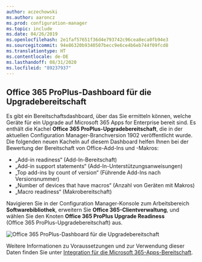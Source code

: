 ```yaml
---
author: aczechowski
ms.author: aaroncz
ms.prod: configuration-manager
ms.topic: include
ms.date: 04/26/2019
ms.openlocfilehash: 2e1faf57651f36d4e793742c96cea8eca0fb94e3
ms.sourcegitcommit: 94e86320b9340507becc9e6ce4b6eb744f09fcd8
ms.translationtype: HT
ms.contentlocale: de-DE
ms.lasthandoff: 08/31/2020
ms.locfileid: "89237937"
---
```

## <a name="office-365-proplus-upgrade-readiness-dashboard"></a><a name="bkmk_o365"></a> Office 365 ProPlus-Dashboard für die Upgradebereitschaft

<!--4021125-->
Es gibt ein Bereitschaftsdashboard, über das Sie ermitteln können, welche Geräte für ein Upgrade auf Microsoft 365 Apps for Enterprise bereit sind. Es enthält die Kachel **Office 365 ProPlus-Upgradebereitschaft**, die in der aktuellen Configuration Manager-Branchversion 1902 veröffentlicht wurde. Die folgenden neuen Kacheln auf diesem Dashboard helfen Ihnen bei der Bewertung der Bereitschaft von Office-Add-Ins und -Makros:

- „Add-in readiness“ (Add-In-Bereitschaft)
- „Add-in support statements“ (Add-In-Unterstützungsanweisungen)
- „Top add-ins by count of version“ (Führende Add-Ins nach Versionsnummer)
- „Number of devices that have macros“ (Anzahl von Geräten mit Makros)
- „Macro readiness“ (Makrobereitschaft)

Navigieren Sie in der Configuration Manager-Konsole zum Arbeitsbereich **Softwarebibliothek**, erweitern Sie **Office 365-Clientverwaltung**, und wählen Sie den Knoten **Office 365 ProPlus Upgrade Readiness** (Office 365 ProPlus-Upgradebereitschaft) aus.

![Office 365 ProPlus-Dashboard für die Upgradebereitschaft](../../media/4021125-o365-dashboard.png)

Weitere Informationen zu Voraussetzungen und zur Verwendung dieser Daten finden Sie unter [Integration für die Microsoft 365-Apps-Bereitschaft](/sccm/sum/deploy-use/office-365-dashboard#bkmk_o365_readiness).